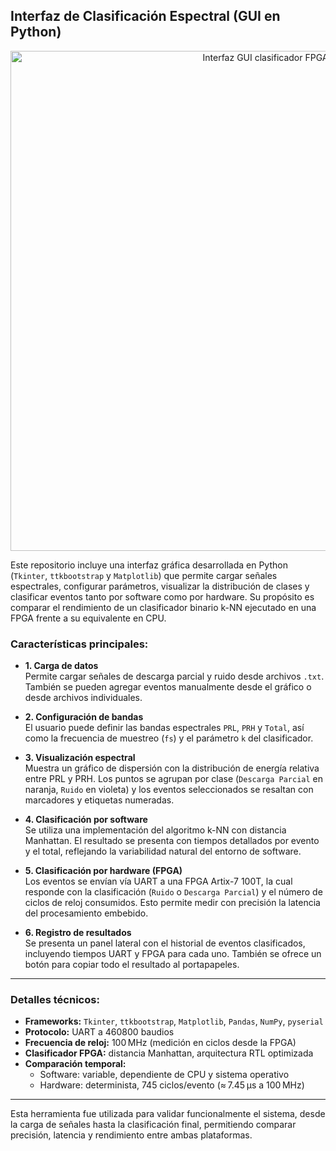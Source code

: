 ## Interfaz de Clasificación Espectral (GUI en Python)

<p align="center">
  <img src="gui.png" alt="Interfaz GUI clasificador FPGA" width="800"/>
</p>

Este repositorio incluye una interfaz gráfica desarrollada en Python (`Tkinter`, `ttkbootstrap` y `Matplotlib`) que permite cargar señales espectrales, configurar parámetros, visualizar la distribución de clases y clasificar eventos tanto por software como por hardware. Su propósito es comparar el rendimiento de un clasificador binario k-NN ejecutado en una FPGA frente a su equivalente en CPU.

### Características principales:

- **1. Carga de datos**  
  Permite cargar señales de descarga parcial y ruido desde archivos `.txt`. También se pueden agregar eventos manualmente desde el gráfico o desde archivos individuales.

- **2. Configuración de bandas**  
  El usuario puede definir las bandas espectrales `PRL`, `PRH` y `Total`, así como la frecuencia de muestreo (`fs`) y el parámetro `k` del clasificador.

- **3. Visualización espectral**  
  Muestra un gráfico de dispersión con la distribución de energía relativa entre PRL y PRH. Los puntos se agrupan por clase (`Descarga Parcial` en naranja, `Ruido` en violeta) y los eventos seleccionados se resaltan con marcadores y etiquetas numeradas.

- **4. Clasificación por software**  
  Se utiliza una implementación del algoritmo k-NN con distancia Manhattan. El resultado se presenta con tiempos detallados por evento y el total, reflejando la variabilidad natural del entorno de software.

- **5. Clasificación por hardware (FPGA)**  
  Los eventos se envían vía UART a una FPGA Artix-7 100T, la cual responde con la clasificación (`Ruido` o `Descarga Parcial`) y el número de ciclos de reloj consumidos. Esto permite medir con precisión la latencia del procesamiento embebido.

- **6. Registro de resultados**  
  Se presenta un panel lateral con el historial de eventos clasificados, incluyendo tiempos UART y FPGA para cada uno. También se ofrece un botón para copiar todo el resultado al portapapeles.

---

### Detalles técnicos:

- **Frameworks:** `Tkinter`, `ttkbootstrap`, `Matplotlib`, `Pandas`, `NumPy`, `pyserial`  
- **Protocolo:** UART a 460800 baudios  
- **Frecuencia de reloj:** 100 MHz (medición en ciclos desde la FPGA)  
- **Clasificador FPGA:** distancia Manhattan, arquitectura RTL optimizada  
- **Comparación temporal:**  
  - Software: variable, dependiente de CPU y sistema operativo  
  - Hardware: determinista, 745 ciclos/evento (≈ 7.45 μs a 100 MHz)

---

Esta herramienta fue utilizada para validar funcionalmente el sistema, desde la carga de señales hasta la clasificación final, permitiendo comparar precisión, latencia y rendimiento entre ambas plataformas.

